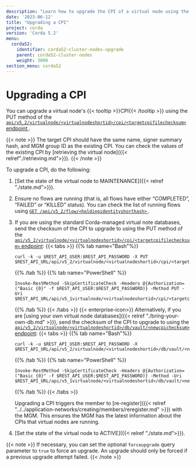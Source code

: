 ```yaml
---
description: "Learn how to upgrade the CPI of a virtual node using the REST API."
date: '2023-06-12'
title: "Upgrading a CPI"
project: corda
version: 'Corda 5.2'
menu:
  corda52:
    identifier: corda52-cluster-nodes-upgrade
    parent: corda52-cluster-nodes
    weight: 3000
section_menu: corda52
---
```


# Upgrading a CPI

You can upgrade a virtual node's {{< tooltip >}}CPI{{< /tooltip >}} using the PUT method of the <a href ="../../reference/rest-api/openapi.html#tag/Virtual-Node-API/operation/put_virtualnode__virtualnodeshortid__cpi__targetcpifilechecksum_">`api/v5_2/virtualnode/<virtualnodeshortid>/cpi/<targetcpifilechecksum>` endpoint </a>.

{{< note >}}
The target CPI should have the same name, signer summary hash, and MGM group ID as the existing CPI. You can check the values of the existing CPI by [retrieving the virtual node]({{< relref"./retrieving.md">}}).
{{< /note >}}

To upgrade a CPI, do the following:

1. [Set the state of the virtual node to MAINTENANCE]({{< relref "./state.md">}}).
2. Ensure no flows are running (that is, all flows have either “COMPLETED”, “FAILED” or “KILLED” status). You can check the list of running flows using <a href ="../../reference/rest-api/openapi.html#tag/Flow-Management-API/operation/get_flow__holdingidentityshorthash_">`GET /api/v5_2/flow/<holdingidentityshorthash>` </a>.
3. If you are using the standard Corda-managed virtual note databases, send the checksum of the CPI to upgrade to using the PUT method of the <a href ="../../reference/rest-api/openapi.html#tag/Virtual-Node-API/operation/put_virtualnode__virtualnodeshortid__cpi__targetcpifilechecksum_">`api/v5_2/virtualnode/<virtualnodeshortid>/cpi/<targetcpifilechecksum>` endpoint</a>:
   {{< tabs >}}
   {{% tab name="Bash"%}}
   ```shell
   curl -k -u $REST_API_USER:$REST_API_PASSWORD -X PUT $REST_API_URL/api/v5_2/virtualnode/<virtualnodeshortid>/cpi/<targetcpifilechecksum>
   ```
   {{% /tab %}}
   {{% tab name="PowerShell" %}}
   ```shell
   Invoke-RestMethod -SkipCertificateCheck -Headers @{Authorization=("Basic {0}" -f $REST_API_USER:$REST_API_PASSWORD)} -Method PUT -Uri    $REST_API_URL/api/v5_1virtualnode/<virtualnodeshortid>/cpi/<targetcpifilechecksum>
   ```
   {{% /tab %}}
   {{< /tabs >}}
   {{< enterprise-icon>}} Alternatively, if you are [using your own virtual node databases]({{< relref "./bring-your-own-db.md" >}}), send the checksum of the CPI to upgrade to using the <a href ="../../reference/rest-api/openapi.html#tag/Virtual-Node-API/operation/get_virtualnode__virtualnodeshortid__db_vault__newcpichecksum_">`api/v5_2/virtualnode/<virtualnodeshortid>/db/vault/<newcpichecksum>` endpoint</a>:
   {{< tabs >}}
   {{% tab name="Bash"%}}
   ```shell
   curl -k -u $REST_API_USER:$REST_API_PASSWORD -X $REST_API_URL/api/v5_2/virtualnode/<virtualnodeshortid>/db/vault/<newcpichecksum>
   ```
   {{% /tab %}}
   {{% tab name="PowerShell" %}}
   ```shell
   Invoke-RestMethod -SkipCertificateCheck -Headers @{Authorization=("Basic {0}" -f $REST_API_USER:$REST_API_PASSWORD)} -Method -Uri    $REST_API_URL/api/v5_1virtualnode/<virtualnodeshortid>/db/vault/<newcpichecksum>
   ```
   {{% /tab %}}
   {{< /tabs >}}

   Upgrading a CPI triggers the member to [re-register]({{< relref "../../application-networks/creating/members/reregister.md" >}}) with the MGM. This ensures the MGM has the latest information about the CPIs that virtual nodes are running.

4. [Set the state of the virtual node to ACTIVE]({{< relref "./state.md">}}).

{{< note >}}
If necessary, you can set the optional `forceupgrade` query parameter to `true` to force an upgrade. An upgrade should only be forced if a previous upgrade attempt failed.
{{< /note >}}
